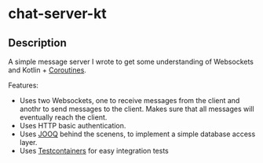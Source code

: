 # chat-server-kt

## Description
A simple message server I wrote to get some understanding of Websockets and Kotlin + [Coroutines](https://kotlinlang.org/docs/coroutines-overview.html).

Features:
- Uses two Websockets, one to receive messages from the client and anothr to send messages to the client. Makes sure that all messages will eventually reach the client.
- Uses HTTP basic authentication.
- Uses [JOOQ](https://www.jooq.org/) behind the scenens, to implement a simple database access layer.
- Uses [Testcontainers](https://testcontainers.com/) for easy integration tests
